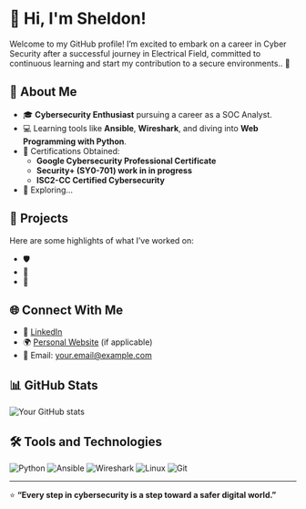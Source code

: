 # 👋 Hi, I'm Sheldon!

Welcome to my GitHub profile! I’m excited to embark on a career in Cyber Security after a successful journey in Electrical Field, committed to continuous learning and start my contribution to a secure environments.. 🚀

## 🌟 About Me
- 🎓 **Cybersecurity Enthusiast** pursuing a career as a SOC Analyst.
- 💻 Learning tools like **Ansible**, **Wireshark**, and diving into **Web Programming with Python**.
- 📜 Certifications Obtained: 
  - **Google Cybersecurity Professional Certificate**
  - **Security+ (SY0-701) work in in progress**
  - **ISC2-CC Certified Cybersecurity**
- 🔎 Exploring...

## 📂 Projects
Here are some highlights of what I’ve worked on:
- 🛡️ 
- 🧩 
- 🔐 

## 🌐 Connect With Me
- 💼 [LinkedIn](https://www.linkedin.com/in/your-profile)  
- 🌍 [Personal Website](https://yourwebsite.com) (if applicable)  
- 📧 Email: [your.email@example.com](mailto:your.email@example.com)

## 📊 GitHub Stats
![Your GitHub stats](https://github-readme-stats.vercel.app/api?username=yourusername&show_icons=true&theme=radical)

## 🛠️ Tools and Technologies
![Python](https://img.shields.io/badge/Python-3776AB?style=for-the-badge&logo=python&logoColor=white)
![Ansible](https://img.shields.io/badge/Ansible-EE0000?style=for-the-badge&logo=ansible&logoColor=white)
![Wireshark](https://img.shields.io/badge/Wireshark-1679A7?style=for-the-badge&logo=wireshark&logoColor=white)
![Linux](https://img.shields.io/badge/Linux-FCC624?style=for-the-badge&logo=linux&logoColor=black)
![Git](https://img.shields.io/badge/Git-F05032?style=for-the-badge&logo=git&logoColor=white)

---

⭐️ **“Every step in cybersecurity is a step toward a safer digital world.”**
